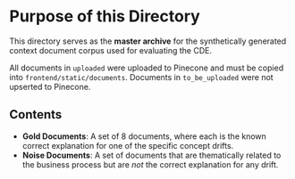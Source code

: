 # Purpose of this Directory

This directory serves as the **master archive** for the synthetically generated context document corpus used for evaluating the CDE.

All documents in `uploaded` were uploaded to Pinecone and must be copied into `frontend/static/documents`.
Documents in `to_be_uploaded` were not upserted to Pinecone.

## Contents

- **Gold Documents**: A set of 8 documents, where each is the known correct explanation for one of the specific concept drifts.
- **Noise Documents**: A set of documents that are thematically related to the business process but are *not* the correct explanation for any drift.